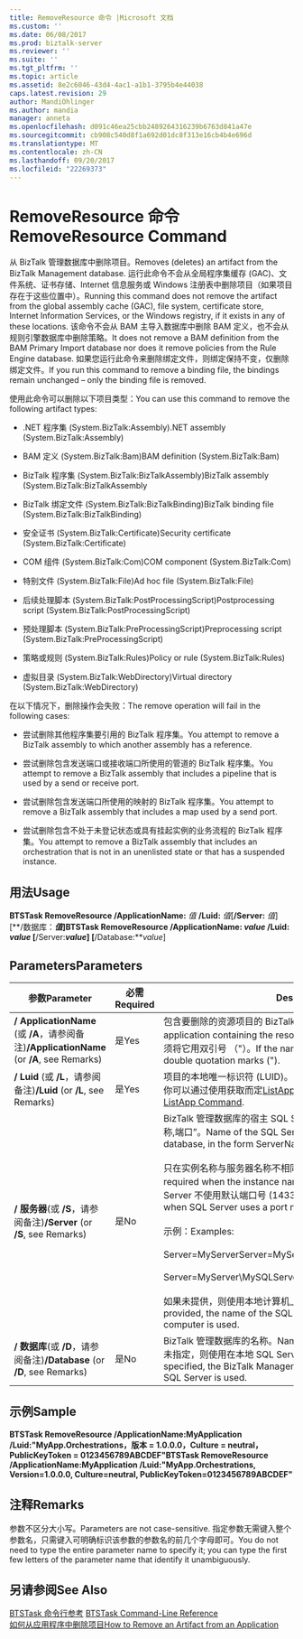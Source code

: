 ```yaml
---
title: RemoveResource 命令 |Microsoft 文档
ms.custom: ''
ms.date: 06/08/2017
ms.prod: biztalk-server
ms.reviewer: ''
ms.suite: ''
ms.tgt_pltfrm: ''
ms.topic: article
ms.assetid: 8e2c6046-43d4-4ac1-a1b1-3795b4e44038
caps.latest.revision: 29
author: MandiOhlinger
ms.author: mandia
manager: anneta
ms.openlocfilehash: d091c46ea25cbb2489264316239b6763d841a47e
ms.sourcegitcommit: cb908c540d8f1a692d01dc8f313e16cb4b4e696d
ms.translationtype: MT
ms.contentlocale: zh-CN
ms.lasthandoff: 09/20/2017
ms.locfileid: "22269373"
---
```

# <a name="removeresource-command"></a><span data-ttu-id="7e99c-102">RemoveResource 命令</span><span class="sxs-lookup"><span data-stu-id="7e99c-102">RemoveResource Command</span></span>
<span data-ttu-id="7e99c-103">从 BizTalk 管理数据库中删除项目。</span><span class="sxs-lookup"><span data-stu-id="7e99c-103">Removes (deletes) an artifact from the BizTalk Management database.</span></span> <span data-ttu-id="7e99c-104">运行此命令不会从全局程序集缓存 (GAC)、文件系统、证书存储、Internet 信息服务或 Windows 注册表中删除项目（如果项目存在于这些位置中）。</span><span class="sxs-lookup"><span data-stu-id="7e99c-104">Running this command does not remove the artifact from the global assembly cache (GAC), file system, certificate store, Internet Information Services, or the Windows registry, if it exists in any of these locations.</span></span> <span data-ttu-id="7e99c-105">该命令不会从 BAM 主导入数据库中删除 BAM 定义，也不会从规则引擎数据库中删除策略。</span><span class="sxs-lookup"><span data-stu-id="7e99c-105">It does not remove a BAM definition from the BAM Primary Import database nor does it remove policies from the Rule Engine database.</span></span> <span data-ttu-id="7e99c-106">如果您运行此命令来删除绑定文件，则绑定保持不变，仅删除绑定文件。</span><span class="sxs-lookup"><span data-stu-id="7e99c-106">If you run this command to remove a binding file, the bindings remain unchanged – only the binding file is removed.</span></span>  
  
 <span data-ttu-id="7e99c-107">使用此命令可以删除以下项目类型：</span><span class="sxs-lookup"><span data-stu-id="7e99c-107">You can use this command to remove the following artifact types:</span></span>  
  
-   <span data-ttu-id="7e99c-108">.NET 程序集 (System.BizTalk:Assembly)</span><span class="sxs-lookup"><span data-stu-id="7e99c-108">.NET assembly (System.BizTalk:Assembly)</span></span>  
  
-   <span data-ttu-id="7e99c-109">BAM 定义 (System.BizTalk:Bam)</span><span class="sxs-lookup"><span data-stu-id="7e99c-109">BAM definition (System.BizTalk:Bam)</span></span>  
  
-   <span data-ttu-id="7e99c-110">BizTalk 程序集 (System.BizTalk:BizTalkAssembly)</span><span class="sxs-lookup"><span data-stu-id="7e99c-110">BizTalk assembly (System.BizTalk:BizTalkAssembly</span></span>  
  
-   <span data-ttu-id="7e99c-111">BizTalk 绑定文件 (System.BizTalk:BizTalkBinding)</span><span class="sxs-lookup"><span data-stu-id="7e99c-111">BizTalk binding file (System.BizTalk:BizTalkBinding)</span></span>  
  
-   <span data-ttu-id="7e99c-112">安全证书 (System.BizTalk:Certificate)</span><span class="sxs-lookup"><span data-stu-id="7e99c-112">Security certificate (System.BizTalk:Certificate)</span></span>  
  
-   <span data-ttu-id="7e99c-113">COM 组件 (System.BizTalk:Com)</span><span class="sxs-lookup"><span data-stu-id="7e99c-113">COM component (System.BizTalk:Com)</span></span>  
  
-   <span data-ttu-id="7e99c-114">特别文件 (System.BizTalk:File)</span><span class="sxs-lookup"><span data-stu-id="7e99c-114">Ad hoc file (System.BizTalk:File)</span></span>  
  
-   <span data-ttu-id="7e99c-115">后续处理脚本 (System.BizTalk:PostProcessingScript)</span><span class="sxs-lookup"><span data-stu-id="7e99c-115">Postprocessing script (System.BizTalk:PostProcessingScript)</span></span>  
  
-   <span data-ttu-id="7e99c-116">预处理脚本 (System.BizTalk:PreProcessingScript)</span><span class="sxs-lookup"><span data-stu-id="7e99c-116">Preprocessing script (System.BizTalk:PreProcessingScript)</span></span>  
  
-   <span data-ttu-id="7e99c-117">策略或规则 (System.BizTalk:Rules)</span><span class="sxs-lookup"><span data-stu-id="7e99c-117">Policy or rule (System.BizTalk:Rules)</span></span>  
  
-   <span data-ttu-id="7e99c-118">虚拟目录 (System.BizTalk:WebDirectory)</span><span class="sxs-lookup"><span data-stu-id="7e99c-118">Virtual directory (System.BizTalk:WebDirectory)</span></span>  
  
 <span data-ttu-id="7e99c-119">在以下情况下，删除操作会失败：</span><span class="sxs-lookup"><span data-stu-id="7e99c-119">The remove operation will fail in the following cases:</span></span>  
  
-   <span data-ttu-id="7e99c-120">尝试删除其他程序集要引用的 BizTalk 程序集。</span><span class="sxs-lookup"><span data-stu-id="7e99c-120">You attempt to remove a BizTalk assembly to which another assembly has a reference.</span></span>  
  
-   <span data-ttu-id="7e99c-121">尝试删除包含发送端口或接收端口所使用的管道的 BizTalk 程序集。</span><span class="sxs-lookup"><span data-stu-id="7e99c-121">You attempt to remove a BizTalk assembly that includes a pipeline that is used by a send or receive port.</span></span>  
  
-   <span data-ttu-id="7e99c-122">尝试删除包含发送端口所使用的映射的 BizTalk 程序集。</span><span class="sxs-lookup"><span data-stu-id="7e99c-122">You attempt to remove a BizTalk assembly that includes a map used by a send port.</span></span>  
  
-   <span data-ttu-id="7e99c-123">尝试删除包含不处于未登记状态或具有挂起实例的业务流程的 BizTalk 程序集。</span><span class="sxs-lookup"><span data-stu-id="7e99c-123">You attempt to remove a BizTalk assembly that includes an orchestration that is not in an unenlisted state or that has a suspended instance.</span></span>  
  
## <a name="usage"></a><span data-ttu-id="7e99c-124">用法</span><span class="sxs-lookup"><span data-stu-id="7e99c-124">Usage</span></span>  
 <span data-ttu-id="7e99c-125">**BTSTask RemoveResource /ApplicationName:** *值* **/Luid:** *值*[**/Server:** *值*] [**/数据库：***值*]</span><span class="sxs-lookup"><span data-stu-id="7e99c-125">**BTSTask RemoveResource /ApplicationName:** *value* **/Luid:** *value* [**/Server:***value*] [**/Database:***value*]</span></span>  
  
## <a name="parameters"></a><span data-ttu-id="7e99c-126">Parameters</span><span class="sxs-lookup"><span data-stu-id="7e99c-126">Parameters</span></span>  
  
|<span data-ttu-id="7e99c-127">参数</span><span class="sxs-lookup"><span data-stu-id="7e99c-127">Parameter</span></span>|<span data-ttu-id="7e99c-128">必需</span><span class="sxs-lookup"><span data-stu-id="7e99c-128">Required</span></span>|<span data-ttu-id="7e99c-129">Description</span><span class="sxs-lookup"><span data-stu-id="7e99c-129">Description</span></span>|  
|---------------|--------------|-----------------|  
|<span data-ttu-id="7e99c-130">**/ ApplicationName** (或 **/A**，请参阅备注)</span><span class="sxs-lookup"><span data-stu-id="7e99c-130">**/ApplicationName** (or **/A**, see Remarks)</span></span>|<span data-ttu-id="7e99c-131">是</span><span class="sxs-lookup"><span data-stu-id="7e99c-131">Yes</span></span>|<span data-ttu-id="7e99c-132">包含要删除的资源项目的 BizTalk 应用程序的名称。</span><span class="sxs-lookup"><span data-stu-id="7e99c-132">Name of the BizTalk application containing the resource artifact to delete.</span></span> <span data-ttu-id="7e99c-133">如果名称包含空格，则必须将它用双引号 （"）。</span><span class="sxs-lookup"><span data-stu-id="7e99c-133">If the name includes spaces, you must enclose it with double quotation marks (").</span></span>|  
|<span data-ttu-id="7e99c-134">**/ Luid** (或 **/L**，请参阅备注)</span><span class="sxs-lookup"><span data-stu-id="7e99c-134">**/Luid** (or **/L**, see Remarks)</span></span>|<span data-ttu-id="7e99c-135">是</span><span class="sxs-lookup"><span data-stu-id="7e99c-135">Yes</span></span>|<span data-ttu-id="7e99c-136">项目的本地唯一标识符 (LUID)。</span><span class="sxs-lookup"><span data-stu-id="7e99c-136">Locally unique identifier (LUID) of the artifact.</span></span> <span data-ttu-id="7e99c-137">你可以通过使用获取而定[ListApp 命令](../core/listapp-command.md)。</span><span class="sxs-lookup"><span data-stu-id="7e99c-137">You can obtain the LUID by using the [ListApp Command](../core/listapp-command.md).</span></span>|  
|<span data-ttu-id="7e99c-138">**/ 服务器**(或 **/S**，请参阅备注)</span><span class="sxs-lookup"><span data-stu-id="7e99c-138">**/Server** (or **/S**, see Remarks)</span></span>|<span data-ttu-id="7e99c-139">是</span><span class="sxs-lookup"><span data-stu-id="7e99c-139">No</span></span>|<span data-ttu-id="7e99c-140">BizTalk 管理数据库的宿主 SQL Server 实例的名称，格式为“服务器名称\实例名称,端口”。</span><span class="sxs-lookup"><span data-stu-id="7e99c-140">Name of the SQL Server instance hosting the BizTalk Management database, in the form ServerName\InstanceName,Port.</span></span><br /><br /> <span data-ttu-id="7e99c-141">只在实例名称与服务器名称不相同时才需要指定实例名称。</span><span class="sxs-lookup"><span data-stu-id="7e99c-141">Instance name is only required when the instance name is different than the server name.</span></span> <span data-ttu-id="7e99c-142">只在 SQL Server 不使用默认端口号 (1433) 时才需要指定端口。</span><span class="sxs-lookup"><span data-stu-id="7e99c-142">Port is only required when SQL Server uses a port number other than the default (1433).</span></span><br /><br /> <span data-ttu-id="7e99c-143">示例：</span><span class="sxs-lookup"><span data-stu-id="7e99c-143">Examples:</span></span><br /><br /> <span data-ttu-id="7e99c-144">Server=MyServer</span><span class="sxs-lookup"><span data-stu-id="7e99c-144">Server=MyServer</span></span><br /><br /> <span data-ttu-id="7e99c-145">Server=MyServer\MySQLServer,1533</span><span class="sxs-lookup"><span data-stu-id="7e99c-145">Server=MyServer\MySQLServer,1533</span></span><br /><br /> <span data-ttu-id="7e99c-146">如果未提供，则使用本地计算机上运行的 SQL Server 实例的名称。</span><span class="sxs-lookup"><span data-stu-id="7e99c-146">If not provided, the name of the SQL Server instance running on the local computer is used.</span></span>|  
|<span data-ttu-id="7e99c-147">**/ 数据库**(或 **/D**，请参阅备注)</span><span class="sxs-lookup"><span data-stu-id="7e99c-147">**/Database** (or **/D**, see Remarks)</span></span>|<span data-ttu-id="7e99c-148">是</span><span class="sxs-lookup"><span data-stu-id="7e99c-148">No</span></span>|<span data-ttu-id="7e99c-149">BizTalk 管理数据库的名称。</span><span class="sxs-lookup"><span data-stu-id="7e99c-149">Name of the BizTalk Management database.</span></span> <span data-ttu-id="7e99c-150">如果未指定，则使用在本地 SQL Server 实例中运行的 BizTalk 管理数据库。</span><span class="sxs-lookup"><span data-stu-id="7e99c-150">If not specified, the BizTalk Management database running in the local instance of SQL Server is used.</span></span>|  
  
## <a name="sample"></a><span data-ttu-id="7e99c-151">示例</span><span class="sxs-lookup"><span data-stu-id="7e99c-151">Sample</span></span>  
 <span data-ttu-id="7e99c-152">**BTSTask RemoveResource /ApplicationName:MyApplication /Luid:"MyApp.Orchestrations，版本 = 1.0.0.0，Culture = neutral，PublicKeyToken = 0123456789ABCDEF"**</span><span class="sxs-lookup"><span data-stu-id="7e99c-152">**BTSTask RemoveResource /ApplicationName:MyApplication /Luid:"MyApp.Orchestrations, Version=1.0.0.0, Culture=neutral, PublicKeyToken=0123456789ABCDEF"**</span></span>  
  
## <a name="remarks"></a><span data-ttu-id="7e99c-153">注释</span><span class="sxs-lookup"><span data-stu-id="7e99c-153">Remarks</span></span>  
 <span data-ttu-id="7e99c-154">参数不区分大小写。</span><span class="sxs-lookup"><span data-stu-id="7e99c-154">Parameters are not case-sensitive.</span></span> <span data-ttu-id="7e99c-155">指定参数无需键入整个参数名，只需键入可明确标识该参数的参数名的前几个字母即可。</span><span class="sxs-lookup"><span data-stu-id="7e99c-155">You do not need to type the entire parameter name to specify it; you can type the first few letters of the parameter name that identify it unambiguously.</span></span>  
  
## <a name="see-also"></a><span data-ttu-id="7e99c-156">另请参阅</span><span class="sxs-lookup"><span data-stu-id="7e99c-156">See Also</span></span>  
 <span data-ttu-id="7e99c-157">[BTSTask 命令行参考](../core/btstask-command-line-reference.md) </span><span class="sxs-lookup"><span data-stu-id="7e99c-157">[BTSTask Command-Line Reference](../core/btstask-command-line-reference.md) </span></span>  
 [<span data-ttu-id="7e99c-158">如何从应用程序中删除项目</span><span class="sxs-lookup"><span data-stu-id="7e99c-158">How to Remove an Artifact from an Application</span></span>](../core/how-to-remove-an-artifact-from-an-application.md)